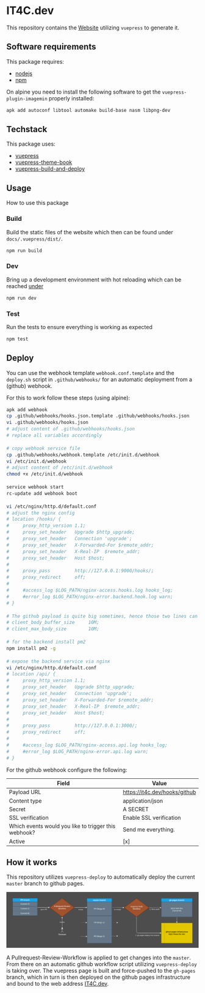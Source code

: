 # IT4C.dev

This repository contains the [Website](https://www.it4c.dev) utilizing `vuepress` to generate it.

## Software requirements

This package requires:

- [nodejs](https://github.com/nodejs/node)
- [npm](https://github.com/npm/cli)

On alpine you need to install the following software to get the `vuepress-plugin-imagemin` properly installed:

```sh
apk add autoconf libtool automake build-base nasm libpng-dev
```

## Techstack

This package uses:

- [vuepress](https://github.com/vuejs/vuepress)
- [vuepress-theme-book](https://github.com/cyrilf/vuepress-theme-book)
- [vuepress-build-and-deploy](https://github.com/IT4Change/vuepress-build-and-deploy)

## Usage

How to use this package

### Build

Build the static files of the website which then can be found under `docs/.vuepress/dist/`.

```sh
npm run build
```

### Dev

Bring up a development environment with hot reloading which can be reached [under](http://localhost:8080/)

```sh
npm run dev
```

### Test

Run the tests to ensure everything is working as expected

```sh
npm test
```

## Deploy

You can use the webhook template `webhook.conf.template` and the `deploy.sh` script in `.github/webhooks/` for an automatic deployment from a (github) webhook.

For this to work follow these steps (using alpine):

```sh
apk add webhook
cp .github/webhooks/hooks.json.template .github/webhooks/hooks.json
vi .github/webhooks/hooks.json
# adjust content of .github/webhooks/hooks.json
# replace all variables accordingly

# copy webhook service file
cp .github/webhooks/webhook.template /etc/init.d/webhook
vi /etc/init.d/webhook
# adjust content of /etc/init.d/webhook
chmod +x /etc/init.d/webhook

service webhook start
rc-update add webhook boot

vi /etc/nginx/http.d/default.conf
# adjust the nginx config
# location /hooks/ {
#     proxy_http_version 1.1;
#     proxy_set_header   Upgrade $http_upgrade;
#     proxy_set_header   Connection 'upgrade';
#     proxy_set_header   X-Forwarded-For $remote_addr;
#     proxy_set_header   X-Real-IP  $remote_addr;
#     proxy_set_header   Host $host;
# 
#     proxy_pass         http://127.0.0.1:9000/hooks/;
#     proxy_redirect     off;
# 
#     #access_log $LOG_PATH/nginx-access.hooks.log hooks_log;
#     #error_log $LOG_PATH/nginx-error.backend.hook.log warn;
# }

# The github payload is quite big sometimes, hence those two lines can prevent an reoccurring error message on nginx
# client_body_buffer_size     10M;
# client_max_body_size        10M;

# for the backend install pm2
npm install pm2 -g

# expose the backend service via nginx
vi /etc/nginx/http.d/default.conf
# location /api/ {
#     proxy_http_version 1.1;
#     proxy_set_header   Upgrade $http_upgrade;
#     proxy_set_header   Connection 'upgrade';
#     proxy_set_header   X-Forwarded-For $remote_addr;
#     proxy_set_header   X-Real-IP  $remote_addr;
#     proxy_set_header   Host $host;
#
#     proxy_pass         http://127.0.0.1:3000/;
#     proxy_redirect     off;
#
#     #access_log $LOG_PATH/nginx-access.api.log hooks_log;
#     #error_log $LOG_PATH/nginx-error.api.log warn;
# }
```

For the github webhook configure the following:

| Field                                                | Value                         |
|------------------------------------------------------|-------------------------------|
| Payload URL                                          | https://it4c.dev/hooks/github |
| Content type                                         | application/json              |
| Secret                                               | A SECRET                      |
| SSL verification                                     | Enable SSL verification       |
| Which events would you like to trigger this webhook? | Send me everything.           |
| Active                                               | [x]                           |

## How it works

This repository utilizes `vuepress-deploy` to automatically deploy the current `master` branch to github pages.

![repo-architecture](./docs/images/docs/architecture.png)

A Pullrequest-Review-Workflow is applied to get changes into the `master`. From there on an automatic github workflow script utilizing `vuepress-deploy` is taking over. The vuepress page is built and force-pushed to the `gh-pages` branch, which in turn is then deployed on the github pages infrastructure and bound to the web address [IT4C.dev](https://www.it4c.dev).
